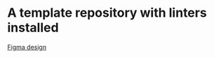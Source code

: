# A template repository with linters installed

[Figma design](https://www.figma.com/file/AdqUVRQCZGP1zRcEvzmJTm/Unit-Conversion?node-id=0%3A1)
